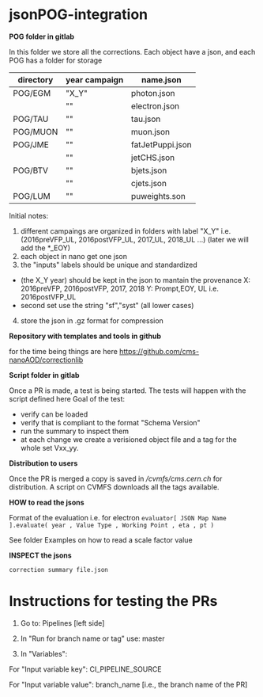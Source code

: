 # jsonPOG-integration
 

**POG folder in gitlab**

In this folder we store all the corrections.
Each object have a json, and each POG has a folder for storage

| directory  | year campaign | name.json |
| ---------- | --------------| ----------|
| POG/EGM  | "X_Y"  | photon.json |
|          |  "" | electron.json |
| POG/TAU  |  "" | tau.json |
| POG/MUON |  "" | muon.json |
| POG/JME  |  "" | fatJetPuppi.json |
|          |  "" | jetCHS.json |
| POG/BTV  |  "" | bjets.json |
|          |  "" | cjets.json |
| POG/LUM  |  "" | puweights.son | 

Initial notes: 
1. different campaings are organized in folders with label "X_Y" i.e. (2016preVFP_UL, 2016postVFP_UL, 2017_UL, 2018_UL ...) (later we will add the *_EOY)
2. each object in nano get one json
3. the "inputs" labels should be unique and standardized
- (the X_Y year) should be kept in the json to mantain the provenance
    X: 2016preVFP, 2016postVFP, 2017, 2018
    Y: Prompt,EOY, UL
    i.e. 2016postVFP_UL
- second set use the string "sf","syst" (all lower cases)
4. store the json in .gz format for compression


**Repository with templates and tools in github**

for the time being things are here
https://github.com/cms-nanoAOD/correctionlib


**Script folder in gitlab**

Once a PR is made, a test is being started.
The tests will happen with the script defined here
Goal of the test:
* verify can be loaded
* verify that is compliant to the format "Schema Version" 
* run the summary to inspect them 
* at each change we create a verisioned object file and a tag for the whole set Vxx_yy.

**Distribution to users**

Once the PR is merged a copy is saved in */cvmfs/cms.cern.ch* for distribution.
A script on CVMFS downloads all the tags available.

**HOW to read the jsons**

Format of the evaluation i.e. for electron
`evaluator[ JSON Map Name ].evaluate( year , Value Type , Working Point , eta , pt )`

See folder Examples on how to read a scale factor value


**INSPECT the jsons**

`correction summary file.json`


# Instructions for testing the PRs
 
1. Go to: Pipelines [left side]

2. In "Run for branch name or tag" use: master

3. In "Variables":

For "Input variable key": CI_PIPELINE_SOURCE 

For "Input variable value": branch_name [i.e., the branch name of the PR]

